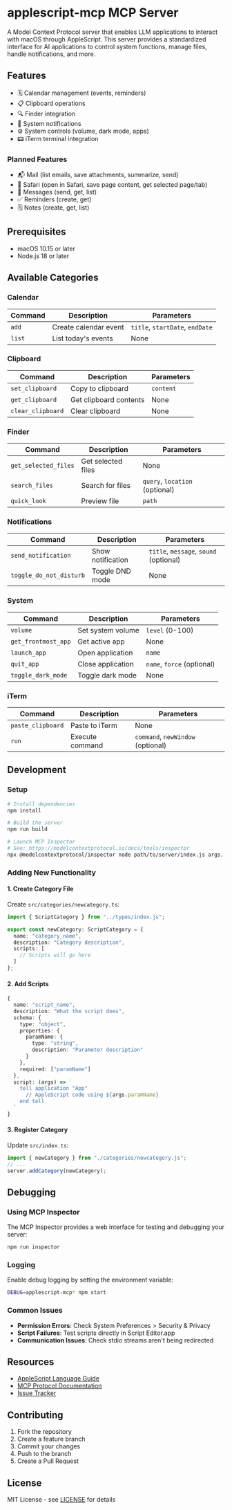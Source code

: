 # applescript-mcp MCP Server

A Model Context Protocol server that enables LLM applications to interact with macOS through AppleScript.
This server provides a standardized interface for AI applications to control system functions, manage files, handle notifications, and more.

## Features

- 🗓️ Calendar management (events, reminders)
- 📋 Clipboard operations
- 🔍 Finder integration
- 🔔 System notifications
- ⚙️ System controls (volume, dark mode, apps)
- 📟 iTerm terminal integration

### Planned Features
- 📬 Mail (list emails, save attachments, summarize, send)
- 🧭 Safari (open in Safari, save page content, get selected page/tab)
- 💬 Messages (send, get, list)
- ✅ Reminders (create, get)
- 🗒️ Notes (create, get, list)

## Prerequisites

- macOS 10.15 or later
- Node.js 18 or later

## Available Categories

### Calendar
| Command | Description | Parameters |
|---------|-------------|------------|
| `add` | Create calendar event | `title`, `startDate`, `endDate` |
| `list` | List today's events | None |

### Clipboard
| Command | Description | Parameters |
|---------|-------------|------------|
| `set_clipboard` | Copy to clipboard | `content` |
| `get_clipboard` | Get clipboard contents | None |
| `clear_clipboard` | Clear clipboard | None |

### Finder
| Command | Description | Parameters |
|---------|-------------|------------|
| `get_selected_files` | Get selected files | None |
| `search_files` | Search for files | `query`, `location` (optional) |
| `quick_look` | Preview file | `path` |

### Notifications
| Command | Description | Parameters |
|---------|-------------|------------|
| `send_notification` | Show notification | `title`, `message`, `sound` (optional) |
| `toggle_do_not_disturb` | Toggle DND mode | None |

### System
| Command | Description | Parameters |
|---------|-------------|------------|
| `volume` | Set system volume | `level` (0-100) |
| `get_frontmost_app` | Get active app | None |
| `launch_app` | Open application | `name` |
| `quit_app` | Close application | `name`, `force` (optional) |
| `toggle_dark_mode` | Toggle dark mode | None |

### iTerm
| Command | Description | Parameters |
|---------|-------------|------------|
| `paste_clipboard` | Paste to iTerm | None |
| `run` | Execute command | `command`, `newWindow` (optional) |

## Development

### Setup
```bash
# Install dependencies
npm install

# Build the server
npm run build

# Launch MCP Inspector
# See: https://modelcontextprotocol.io/docs/tools/inspector
npx @modelcontextprotocol/inspector node path/to/server/index.js args...
```

### Adding New Functionality

#### 1. Create Category File
Create `src/categories/newcategory.ts`:
```typescript
import { ScriptCategory } from "../types/index.js";

export const newCategory: ScriptCategory = {
  name: "category_name",
  description: "Category description",
  scripts: [
    // Scripts will go here
  ]
};
```

#### 2. Add Scripts
```typescript
{
  name: "script_name",
  description: "What the script does",
  schema: {
    type: "object",
    properties: {
      paramName: {
        type: "string",
        description: "Parameter description"
      }
    },
    required: ["paramName"]
  },
  script: (args) => `
    tell application "App"
      // AppleScript code using ${args.paramName}
    end tell
  `
}
```

#### 3. Register Category
Update `src/index.ts`:
```typescript
import { newCategory } from "./categories/newcategory.js";
// ...
server.addCategory(newCategory);
```

## Debugging

### Using MCP Inspector
The MCP Inspector provides a web interface for testing and debugging your server:

```bash
npm run inspector
```

### Logging
Enable debug logging by setting the environment variable:
```bash
DEBUG=applescript-mcp* npm start
```

### Common Issues
- **Permission Errors**: Check System Preferences > Security & Privacy
- **Script Failures**: Test scripts directly in Script Editor.app
- **Communication Issues**: Check stdio streams aren't being redirected

## Resources

- [AppleScript Language Guide](https://developer.apple.com/library/archive/documentation/AppleScript/Conceptual/AppleScriptLangGuide/introduction/ASLR_intro.html)
- [MCP Protocol Documentation](https://modelcontextprotocol.io)
- [Issue Tracker](https://github.com/joshrutkowski/applescript-mcp/issues)

## Contributing

1. Fork the repository
2. Create a feature branch
3. Commit your changes
4. Push to the branch
5. Create a Pull Request

## License

MIT License - see [LICENSE](LICENSE) for details
